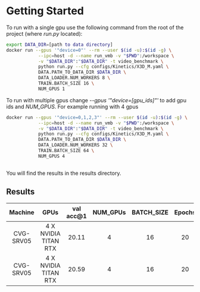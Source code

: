 # Getting Started

To run with a single gpu use the following command from the root of the project (where *run.py* located):
```bash
export DATA_DIR=[path to data directory]
docker run --gpus '"device=0"' --rm --user $(id -u):$(id -g) \
            --ipc=host -d --name run_vmb -v "$PWD":/workspace \
            -v "$DATA_DIR":"$DATA_DIR" -t video_benchmark \
            python run.py --cfg configs/Kinetics/X3D_M.yaml \
            DATA.PATH_TO_DATA_DIR $DATA_DIR \
            DATA_LOADER.NUM_WORKERS 8 \
            TRAIN.BATCH_SIZE 16 \
            NUM_GPUS 1
 ```

To run with multiple gpus change *--gpus '"device=[gpu_ids]"'* to add gpu ids and *NUM_GPUS*. For example running with 4 gpus

```bash
docker run --gpus '"device=0,1,2,3"' --rm --user $(id -u):$(id -g) \
            --ipc=host -d --name run_vmb -v "$PWD":/workspace \
            -v "$DATA_DIR":"$DATA_DIR" -t video_benchmark \
            python run.py --cfg configs/Kinetics/X3D_M.yaml \
            DATA.PATH_TO_DATA_DIR $DATA_DIR \
            DATA_LOADER.NUM_WORKERS 32 \
            TRAIN.BATCH_SIZE 64 \
            NUM_GPUS 4
            
```

You will find the results in the results directory.
            
## Results

| Machine | GPUs |val acc@1 | NUM_GPUs | BATCH_SIZE | Epochs | NUM_WORKERS | Experiment | Elapsed Time |
|:---:|:---:|:---:|:---:| :---:| :---:|:---:| :---:| :---:|
| CVG-SRV05 | 4 X NVIDIA TITAN RTX | 20.11 | 4 | 16 | 20 | 8 | Kinetics/X3D_M.yaml | 7456.88 | 
| CVG-SRV05 | 4 X NVIDIA TITAN RTX | 20.59 | 4 | 16 | 20 | 8 | Kinetics/MVIT_B_16x4.yaml | 7725.12 |
